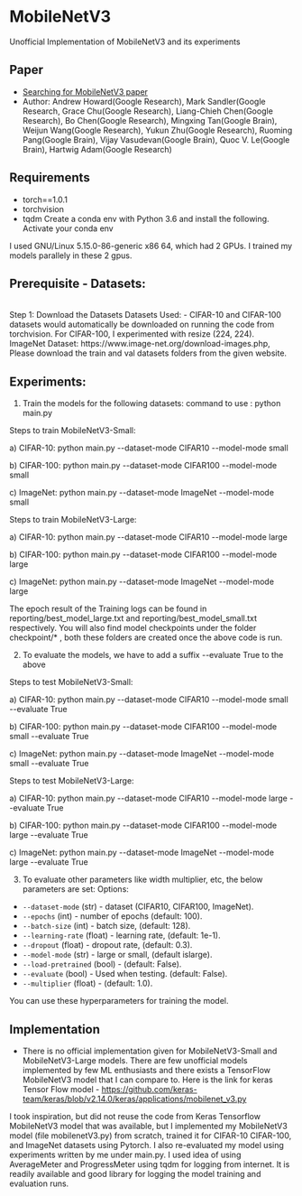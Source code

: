 # MobileNetV3
Unofficial Implementation of MobileNetV3 and its experiments
## Paper
- [Searching for MobileNetV3 paper](https://arxiv.org/abs/1905.02244)
- Author: Andrew Howard(Google Research), Mark Sandler(Google Research, Grace Chu(Google Research), Liang-Chieh Chen(Google Research), Bo Chen(Google Research), Mingxing Tan(Google Brain), Weijun Wang(Google Research), Yukun Zhu(Google Research), Ruoming Pang(Google Brain), Vijay Vasudevan(Google Brain), Quoc V. Le(Google Brain), Hartwig Adam(Google Research)

## Requirements
- torch==1.0.1
- torchvision
- tqdm
Create a conda env with Python 3.6 and install the following. Activate your conda env

I used GNU/Linux 5.15.0-86-generic x86 64, which had 2 GPUs. I trained my models parallely in these 2 gpus.

## Prerequisite - Datasets: 
<br>
Step 1: Download the Datasets
Datasets Used: 
- CIFAR-10 and CIFAR-100 datasets would automatically be downloaded on running the code from torchvision. For CIFAR-100, I experimented with resize (224, 224).<br>
ImageNet Dataset: https://www.image-net.org/download-images.php, Please download the train and val datasets folders from the given website. 

## Experiments: 
1. Train the models for the following datasets: 
command to use : python main.py 

Steps to train MobileNetV3-Small:

a) CIFAR-10: python main.py --dataset-mode CIFAR10 --model-mode small

b) CIFAR-100: python main.py --dataset-mode CIFAR100 --model-mode small

c) ImageNet: python main.py --dataset-mode ImageNet --model-mode small

Steps to train MobileNetV3-Large:

a) CIFAR-10: python main.py --dataset-mode CIFAR10 --model-mode large

b) CIFAR-100: python main.py --dataset-mode CIFAR100 --model-mode large

c) ImageNet: python main.py --dataset-mode ImageNet --model-mode large

The epoch result of the Training logs can be found in reporting/best_model_large.txt and reporting/best_model_small.txt respectively. You will also find model checkpoints under the folder checkpoint/* , both these folders are created once the above code is run.

2) To evaluate the models, we have to add a suffix --evaluate True to the above

Steps to test MobileNetV3-Small:

a) CIFAR-10: python main.py --dataset-mode CIFAR10 --model-mode small --evaluate True

b) CIFAR-100: python main.py --dataset-mode CIFAR100 --model-mode small --evaluate True

c) ImageNet: python main.py --dataset-mode ImageNet --model-mode small --evaluate True

Steps to test MobileNetV3-Large:

a) CIFAR-10: python main.py --dataset-mode CIFAR10 --model-mode large --evaluate True

b) CIFAR-100: python main.py --dataset-mode CIFAR100 --model-mode large --evaluate True

c) ImageNet: python main.py --dataset-mode ImageNet --model-mode large --evaluate True

3) To evaluate other parameters like width multiplier, etc, the below parameters are set:
Options:
- `--dataset-mode` (str) - dataset (CIFAR10, CIFAR100, ImageNet).
- `--epochs` (int) - number of epochs (default: 100).
- `--batch-size` (int) - batch size, (default: 128).
- `--learning-rate` (float) - learning rate, (default: 1e-1).
- `--dropout` (float) - dropout rate, (default: 0.3).
- `--model-mode` (str) - large or small, (default islarge).
- `--load-pretrained` (bool) - (default: False).
- `--evaluate` (bool) - Used when testing. (default: False).
- `--multiplier` (float) - (default: 1.0).

You can use these hyperparameters for training the  model. 

## Implementation

- There is no official implementation given for MobileNetV3-Small and MobileNetV3-Large models. There are few unofficial models implemented by few ML enthusiasts and there exists a TensorFlow MobileNetV3 model that I can compare to. Here is the link for keras Tensor Flow model - https://github.com/keras-team/keras/blob/v2.14.0/keras/applications/mobilenet_v3.py 

I took inspiration, but did not reuse the code from Keras Tensorflow MobileNetV3 model that was available, but I implemented my MobileNetV3 model (file mobilenetV3.py) from scratch, trained it for CIFAR-10 CIFAR-100, and ImageNet datasets using Pytorch. I also re-evaluated my model using experiments written by me under main.py. I used idea of using AverageMeter and ProgressMeter using tqdm for logging from internet. It is readily available and good library for logging the model training and evaluation runs. 


